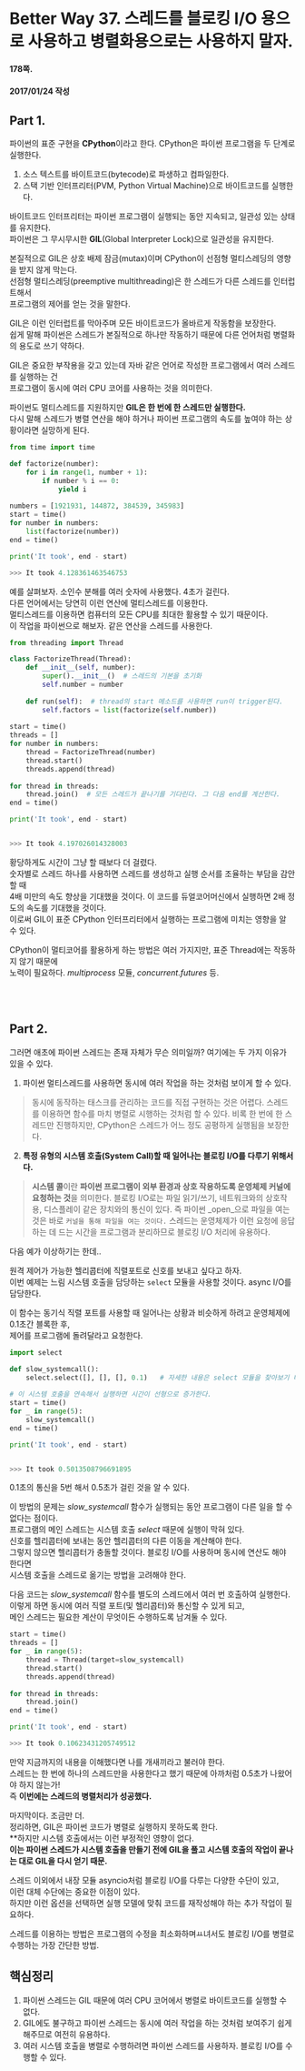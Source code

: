 # Better Way 37. 스레드를 블로킹 I/O 용으로 사용하고 병렬화용으로는 사용하지 말자.

#### 178쪽.
#### 2017/01/24 작성

## Part 1.
파이썬의 표준 구현을 **CPython**이라고 한다. CPython은 파이썬 프로그램을 두 단계로 실행한다.
1. 소스 텍스트를 바이트코드(bytecode)로 파생하고 컴파일한다.
2. 스택 기반 인터프리터(PVM, Python Virtual Machine)으로 바이트코드를 실행한다.  

바이트코드 인터프리터는 파이썬 프로그램이 실행되는 동안 지속되고, 일관성 있는 상태를 유지한다.  
파이썬은 그 무시무시한 **GIL**(Global Interpreter Lock)으로 일관성을 유지한다.  

본질적으로 GIL은 상호 배제 잠금(mutax)이며 CPython이 선점형 멀티스레딩의 영향을 받지 않게 막는다.  
선점형 멀티스레딩(preemptive multithreading)은 한 스레드가 다른 스레드를 인터럽트해서  
프로그램의 제어를 얻는 것을 말한다.  

GIL은 이런 인터럽트를 막아주며 모든 바이트코드가 올바르게 작동함을 보장한다.  
쉽게 말해 파이썬은 스레드가 본질적으로 하나만 작동하기 때문에 다른 언어처럼 병렬화의 용도로 쓰기 약하다.  

GIL은 중요한 부작용을 갖고 있는데 자바 같은 언어로 작성한 프로그램에서 여러 스레드를 실행하는 건  
프로그램이 동시에 여러 CPU 코어를 사용하는 것을 의미한다.  

파이썬도 멀티스레드를 지원하지만 **GIL은 한 번에 한 스레드만 실행한다.**  
다시 말해 스레드가 병렬 연산을 해야 하거나 파이썬 프로그램의 속도를 높여야 하는 상황이라면 실망하게 된다.

```python
from time import time

def factorize(number):
    for i in range(1, number + 1):
        if number % i == 0:
            yield i
            
numbers = [1921931, 144872, 384539, 345983]
start = time()
for number in numbers:
    list(factorize(number))
end = time()

print('It took', end - start)

>>> It took 4.128361463546753
```

예를 살펴보자. 소인수 분해를 여러 숫자에 사용했다. 4초가 걸린다.  
다른 언어에서는 당연히 이런 연산에 멀티스레드를 이용한다.  
멀티스레드를 이용하면 컴퓨터의 모든 CPU를 최대한 활용할 수 있기 때문이다.  
이 작업을 파이썬으로 해보자. 같은 연산을 스레드를 사용한다.  

```python
from threading import Thread

class FactorizeThread(Thread):
    def __init__(self, number):
        super().__init__()  # 스레드의 기본을 초기화
        self.number = number
        
    def run(self):  # thread의 start 메소드를 사용하면 run이 trigger된다.
        self.factors = list(factorize(self.number))
        
start = time()
threads = []
for number in numbers:
    thread = FactorizeThread(number)
    thread.start()
    threads.append(thread)
    
for thread in threads:
    thread.join()  # 모든 스레드가 끝나기를 기다린다. 그 다음 end를 계산한다.
end = time()

print('It took', end - start)    


>>> It took 4.197026014328003
```

황당하게도 시간이 그냥 할 때보다 더 걸렸다.  
숫자별로 스레드 하나를 사용하면 스레드를 생성하고 실행 순서를 조율하는 부담을 감안할 때  
4배 미만의 속도 향상을 기대했을 것이다. 이 코드를 듀얼코어머신에서 실행하면 2배 정도의 속도를 기대했을 것이다.  
이로써 GIL이 표준 CPython 인터프리터에서 실행하는 프로그램에 미치는 영향을 알 수 있다.  

CPython이 멀티코어를 활용하게 하는 방법은 여러 가지지만, 표준 Thread에는 작동하지 않기 때문에  
노력이 필요하다. _multiprocess_ 모듈, _concurrent.futures_ 등.  

<br>
<br>


## Part 2.

그러면 애초에 파이썬 스레드는 존재 자체가 무슨 의미일까? 여기에는 두 가지 이유가 있을 수 있다.

1. 파이썬 멀티스레드를 사용하면 동시에 여러 작업을 하는 것처럼 보이게 할 수 있다.
  > 동시에 동작하는 태스크를 관리하는 코드를 직접 구현하는 것은 어렵다.
  > 스레드를 이용하면 함수를 마치 병렬로 시행하는 것처럼 할 수 있다.
  > 비록 한 번에 한 스레드만 진행하지만, CPython은 스레드가 어느 정도 공평하게 실행됨을 보장한다.  

2. **특정 유형의 시스템 호출(System Call)할 때 일어나는 블로킹 I/O를 다루기 위해서다.**
  > **시스템 콜**이란 **파이썬 프로그램이 외부 환경과 상호 작용하도록 운영체제 커널에 요청하는 것**을 의미한다.
  > 블로킹 I/O로는 파일 읽기/쓰기, 네트워크와의 상호작용, 디스플레이 같은 장치와의 통신이 있다.
  > 즉 파이썬 _open_으로 파일을 여는 것은 바로 `커널을 통해 파일을 여는 것이다.`
  > 스레드는 운영체제가 이런 요청에 응답하는 데 드는 시간을 프로그램과 분리하므로 블로킹 I/O 처리에 유용하다.

  
다음 예가 이상하기는 한데..  

원격 제어가 가능한 헬리콥터에 직렬포트로 신호를 보내고 싶다고 하자.  
이번 예제는 느림 시스템 호출을 담당하는 `select` 모듈을 사용할 것이다. async I/O를 담당한다.  

이 함수는 동기식 직렬 포트를 사용할 때 일어나는 상황과 비슷하게 하려고 운영체제에 0.1초간 블록한 후,  
제어를 프로그램에 돌려달라고 요청한다.


```python
import select

def slow_systemcall():
    select.select([], [], [], 0.1)   # 자세한 내용은 select 모듈을 찾아보기 바란다.
    
# 이 시스템 호출을 연속해서 실행하면 시간이 선형으로 증가한다.
start = time()
for _ in range(5):
    slow_systemcall()
end = time()

print('It took', end - start)


>>> It took 0.5013508796691895
```

0.1초의 통신을 5번 해서 0.5초가 걸린 것을 알 수 있다.  

이 방법의 문제는 *slow_systemcall* 함수가 실행되는 동안 프로그램이 다른 일을 할 수 없다는 점이다.  
프로그램의 메인 스레드는 시스템 호출 _select_ 때문에 실행이 막혀 있다.  
신호를 헬리콥터에 보내는 동안 헬리콥터의 다른 이동을 계산해야 한다.  
그렇지 않으면 헬리콥터가 충돌할 것이다. 블로킹 I/O를 사용하며 동시에 연산도 해야 한다면  
시스템 호출을 스레드로 옮기는 방법을 고려해야 한다.  

다음 코드는 *slow_systemcall* 함수를 별도의 스레드에서 여러 번 호출하여 실행한다.  
이렇게 하면 동시에 여러 직렬 포트(및 헬리콥터)와 통신할 수 있게 되고,  
메인 스레드는 필요한 계산이 무엇이든 수행하도록 남겨둘 수 있다.

```python
start = time()
threads = []
for _ in range(5):
    thread = Thread(target=slow_systemcall)
    thread.start()
    threads.append(thread)
    
for thread in threads:
    thread.join()
end = time()

print('It took', end - start)

>>> It took 0.10623431205749512
```

만약 지금까지의 내용을 이해했다면 나를 개새끼라고 불러야 한다.  
스레드는 한 번에 하나의 스레드만을 사용한다고 했기 때문에 아까처럼 0.5초가 나왔어야 하지 않는가!  
즉 **이번에는 스레드의 병렬처리가 성공했다.**  

마지막이다. 조금만 더.  
정리하면, GIL은 파이썬 코드가 병렬로 실행하지 못하도록 한다.  
**하지만 시스템 호출에서는 이런 부정적인 영향이 없다.  
**이는 파이썬 스레드가 시스템 호출을 만들기 전에 GIL을 풀고 시스템 호출의 작업이 끝나는 대로 GIL을 다시 얻기 때문.**  

스레드 이외에서 내장 모듈 asyncio처럼 블로킹 I/O를 다루는 다양한 수단이 있고,  
이런 대체 수단에는 중요한 이점이 있다.  
하지만 이런 옵션을 선택하면 실행 모델에 맞춰 코드를 재작성해야 하는 추가 작업이 필요하다.  

스레드를 이용하는 방법은 프로그램의 수정을 최소화하며ㅛ녀서도 블로킹 I/O를 병렬로 수행하는 가장 간단한 방법.


## 핵심정리
1. 파이썬 스레드는 GIL 때문에 여러 CPU 코어에서 병렬로 바이트코드를 실행할 수 없다.
2. GIL에도 불구하고 파이썬 스레드는 동시에 여러 작업을 하는 것처럼 보여주기 쉽게 해주므로 여전히 유용하다.
3. 여러 시스템 호출을 병렬로 수행하려면 파이썬 스레드를 사용하자. 블로킹 I/O를 수행할 수 있다.



